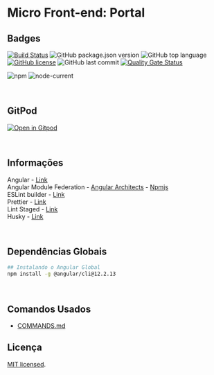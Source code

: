 # Micro Front-end: Portal 

## Badges
[![Build Status](https://app.travis-ci.com/martins86/mfe-workspace-portal.svg?token=ifxsnzyowyXksHqjSXVp&branch=master)](https://app.travis-ci.com/martins86/mfe-workspace-portal)
![GitHub package.json version][version-img]
![GitHub top language][language-img]
[![GitHub license][license-img]][license-url]
![GitHub last commit][commit-img]
[![Quality Gate Status](https://sonarcloud.io/api/project_badges/measure?project=martins86_mfe-workspace-portal&metric=alert_status)](https://sonarcloud.io/summary/new_code?id=martins86_mfe-workspace-portal)

![npm][npm-img] ![node-current](https://img.shields.io/node/v/latest-version)

<br>

## GitPod

[![Open in Gitpod][open-gitpod-img]][open-gitpod-url]

<br>

## Informações

Angular - [Link](https://angular.io/) <br />
Angular Module Federation - [Angular Architects](https://www.angulararchitects.io/en/aktuelles/the-microfrontend-revolution-part-2-module-federation-with-angular/) - [Npmjs](https://www.npmjs.com/package/@angular-architects/module-federation-tools/v/12.4.0) <br />
ESLint builder - [Link](https://github.com/angular-eslint/angular-eslint) <br />
Prettier - [Link](https://prettier.io/) <br />
Lint Staged - [Link](https://github.com/okonet/lint-staged#readme) <br />
Husky - [Link](https://typicode.github.io/husky/#/) <br />

<br>

## Dependências Globais

```sh
## Instalando o Angular Global
npm install -g @angular/cli@12.2.13
```

<br>

## Comandos Usados

 -  [COMMANDS.md](./documents/COMMANDS.md)


## Licença

[MIT licensed](./LICENSE).


<!-- Markdown link & images -->

[open-gitpod-img]: https://gitpod.io/button/open-in-gitpod.svg
[open-gitpod-url]: https://www.gitpod.io/#https://github.com/martins86/mfe-workspace-portal
[version-img]: https://img.shields.io/github/package-json/v/martins86/mfe-workspace-portal
[language-img]: https://img.shields.io/github/languages/top/martins86/mfe-workspace-portal
[license-img]: https://img.shields.io/github/license/martins86/mfe-workspace-portal
[license-url]: https://github.com/martins86/nodejs-api-js-clean-code/blob/main/LICENSE
[travis-img]: https://app.travis-ci.com/martins86/mfe-workspace-portal.svg?branch=main
[travis-url]: https://app.travis-ci.com/martins86/mfe-workspace-portal
[commit-img]: https://img.shields.io/github/last-commit/martins86/mfe-workspace-portal
[npm-img]: https://img.shields.io/npm/v/npm
[husky-img]: https://img.shields.io/github/package-json/dependency-version/martins86/mfe-workspace-portal/dev/husky
[lint-staged-img]: https://img.shields.io/github/package-json/dependency-version/martins86/mfe-workspace-portal/dev/lint-staged
